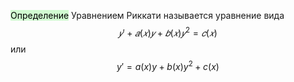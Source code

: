<mark style="background: #BBFABBA6;">Определение</mark>
Уравнением Риккати называется уравнение вида 
$$𝑦'+𝑎(𝑥)𝑦+𝑏(𝑥)𝑦^2 = 𝑐(𝑥)$$
или 
$$y' = a(x)y + b(x)y^{2} + c(x)$$
